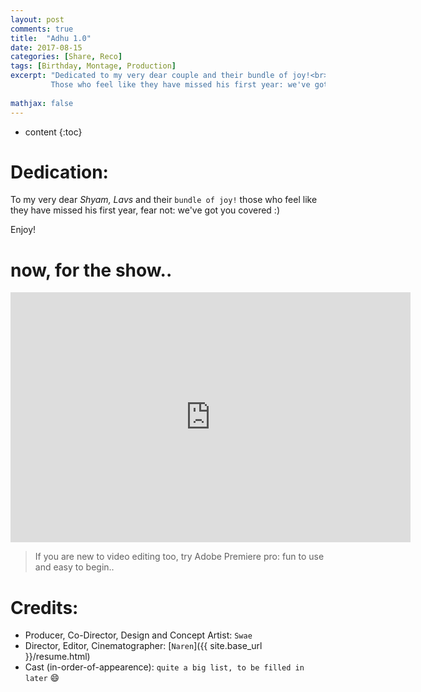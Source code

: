 ```yaml
---
layout: post
comments: true
title:  "Adhu 1.0"
date: 2017-08-15
categories: [Share, Reco]
tags: [Birthday, Montage, Production]
excerpt: "Dedicated to my very dear couple and their bundle of joy!<br>
         Those who feel like they have missed his first year: we've got you covered :)"
         
mathjax: false
---
```

* content
{:toc}


# Dedication:
To my very dear _Shyam, Lavs_ and their `bundle of joy!`
those who feel like they have missed his first year, fear not: we've got you covered :)

Enjoy!

# now, for the show..

<div id="vid">
    <iframe src="https://drive.google.com/file/d/1gnTkA7vTJ48uqPgXPZPqXBbAuOHM48oTSg/preview" width="640" height="400" frameborder="0" allowfullscreen></iframe>
</div>
  
> If you are new to video editing too, try Adobe Premiere pro: fun to use and easy to begin..  


# Credits:
- Producer, Co-Director, Design and Concept Artist: 
`Swae`  
- Director, Editor, Cinematographer: 
[`Naren`]({{ site.base_url }}/resume.html)  
- Cast (in-order-of-appearence):
`quite a big list, to be filled in later` :smile:
